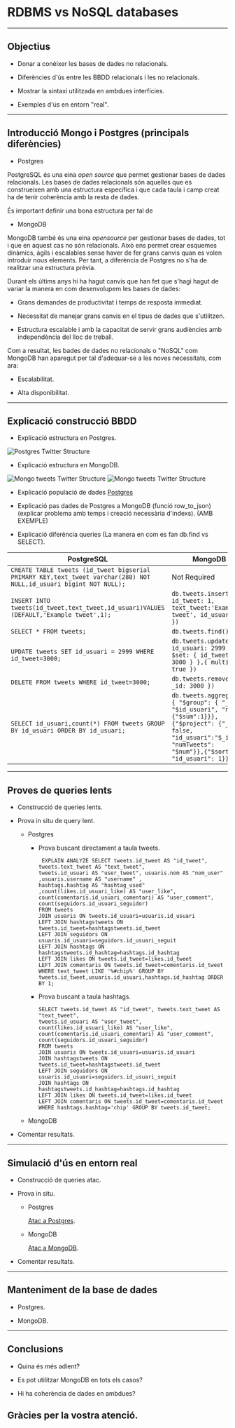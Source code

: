# RDBMS vs NoSQL databases
---
## Objectius

* Donar a conèixer les bases de dades no relacionals.

* Diferències d'ús entre les BBDD relacionals i les no relacionals.

* Mostrar la sintaxi utilitzada en ambdues interfícies.

* Exemples d'ús en entorn "real".

---

## Introducció Mongo i Postgres (principals diferències)

* Postgres

PostgreSQL és una eina _open source_ que permet gestionar bases de dades relacionals.
Les bases de dades relacionals són aquelles que es construeixen amb una estructura específica i que cada taula i camp creat ha de tenir coherència amb la resta de dades.

És important definir una bona estructura per tal de 


* MongoDB

MongoDB també és una eina _opensource_ per gestionar bases de dades, tot i que en aquest cas no són relacionals.
Això ens permet crear esquemes dinàmics, àgils i escalables sense haver de fer grans canvis quan es volen introduir nous elements. Per tant, a diferència de Postgres no s'ha de realitzar una estructura prèvia.

Durant els últims anys hi ha hagut canvis que han fet que s'hagi hagut de variar la manera en com desenvolupem les bases de dades:

* Grans demandes de productivitat i temps de resposta immediat.

* Necessitat de manejar grans canvis en el tipus de dades que s'utilitzen.

* Estructura escalable i amb la capacitat de servir grans audiències amb independència del lloc de treball.

Com a resultat, les bades de dades no relacionals o "NoSQL" com MongoDB han aparegut per tal d'adequar-se a les noves necessitats, com ara:

* Escalabilitat.

* Alta disponibilitat.


---

##  Explicació construcció BBDD

* Explicació estructura en Postgres.

![Postgres Twitter Structure](Postgres/imatges/twitter.png)
 
* Explicació estructura en MongoDB.

![Mongo tweets Twitter Structure](MongoDB/imatges/tweets1.png)
![Mongo tweets Twitter Structure](MongoDB/imatges/tweets2.png)
 
 
* Explicació populació de dades
  [Postgres](https://github.com/isx45128227/MongoVsPostgres/tree/master/Postgres/Funcions%20populate)
 
* Explicació pas dades de Postgres a MongoDB (funció row_to_json) 
  (explicar problema amb temps i creació necessària d'indexs). (AMB EXEMPLE)
 
* Explicació diferència queries (La manera en com es fan db.find vs SELECT).

PostgreSQL                                                                                                        | MongoDB
------------------------------------------------------------------------------------------------------------------|-------------------------------------------------------------------------------
`CREATE TABLE tweets (id_tweet bigserial PRIMARY KEY,text_tweet varchar(280) NOT NULL,id_usuari bigint NOT NULL);`| Not Required
`INSERT INTO tweets(id_tweet,text_tweet,id_usuari)VALUES (DEFAULT,'Example tweet',1);`                            | `db.tweets.insert({ id_tweet: 1, text_tweet:'Example tweet', id_usuari: 1 })`
`SELECT * FROM tweets;`                                                                                           | `db.tweets.find()` 
`UPDATE tweets SET id_usuari = 2999 WHERE id_tweet=3000;`                                                         | `db.tweets.update({ id_usuari: 2999 },{ $set: { id_tweet: 3000 } },{ multi: true })`
`DELETE FROM tweets WHERE id_tweet=3000;`                                                                         | `db.tweets.remove({ _id: 3000 })`
`SELECT id_usuari,count(*) FROM tweets GROUP BY id_usuari ORDER BY id_usuari;`                                    | `db.tweets.aggregate([ { "$group": { "_id": "$id_usuari", "num": {"$sum":1}}},{"$project": {"_id": false, "id_usuari":"$_id", "numTweets": "$num"}},{"$sort": { "id_usuari": 1}}])`


---

## Proves de queries lents

* Construcció de queries lents.

* Prova in situ de query lent.

    * Postgres

        * Prova buscant directament a taula tweets.
        
            ```
             EXPLAIN ANALYZE SELECT tweets.id_tweet AS "id_tweet", tweets.text_tweet AS "text_tweet", 
            tweets.id_usuari AS "user_tweet", usuaris.nom AS "nom_user" ,usuaris.username AS "username" ,
            hashtags.hashtag AS "hashtag_used" ,count(likes.id_usuari_like) AS "user_like", 
            count(comentaris.id_usuari_comentari) AS "user_comment", count(seguidors.id_usuari_seguidor) 
            FROM tweets 
            JOIN usuaris ON tweets.id_usuari=usuaris.id_usuari 
            LEFT JOIN hashtagstweets ON tweets.id_tweet=hashtagstweets.id_tweet 
            LEFT JOIN seguidors ON usuaris.id_usuari=seguidors.id_usuari_seguit
            LEFT JOIN hashtags ON hashtagstweets.id_hashtag=hashtags.id_hashtag
            LEFT JOIN likes ON tweets.id_tweet=likes.id_tweet
            LEFT JOIN comentaris ON tweets.id_tweet=comentaris.id_tweet 
            WHERE text_tweet LIKE '%#chip%' GROUP BY tweets.id_tweet,usuaris.id_usuari,hashtags.id_hashtag ORDER BY 1;
            ```
	    
        * Prova buscant a taula hashtags.
	    
            ```
            SELECT tweets.id_tweet AS "id_tweet", tweets.text_tweet AS "text_tweet", 
            tweets.id_usuari AS "user_tweet", count(likes.id_usuari_like) AS "user_like", 
            count(comentaris.id_usuari_comentari) AS "user_comment", count(seguidors.id_usuari_seguidor) 
            FROM tweets 
            JOIN usuaris ON tweets.id_usuari=usuaris.id_usuari 
            JOIN hashtagstweets ON tweets.id_tweet=hashtagstweets.id_tweet 
            LEFT JOIN seguidors ON usuaris.id_usuari=seguidors.id_usuari_seguit
            JOIN hashtags ON hashtagstweets.id_hashtag=hashtags.id_hashtag
            LEFT JOIN likes ON tweets.id_tweet=likes.id_tweet
            LEFT JOIN comentaris ON tweets.id_tweet=comentaris.id_tweet 
            WHERE hashtags.hashtag='chip' GROUP BY tweets.id_tweet;
            ```
            
    * MongoDB
    
    
    
* Comentar resultats.
    

---

## Simulació d'ús en entorn real

* Construcció de queries atac.

* Prova in situ.

    * Postgres
    
        [Atac a Postgres](https://github.com/isx45128227/MongoVsPostgres/tree/master/Postgres/Atac).
    
    
    * MongoDB
    
        [Atac a MongoDB](https://github.com/isx45128227/MongoVsPostgres/tree/master/MongoDB/Atac).


* Comentar resultats.

---

## Manteniment de la base de dades

* Postgres.

* MongoDB.

---

## Conclusions

* Quina és més adient?

* Es pot utilitzar MongoDB en tots els casos?

* Hi ha coherència de dades en ambdues?

## Gràcies per la vostra atenció.
